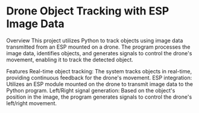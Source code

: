 # Drone Object Tracking with ESP Image Data
Overview
This project utilizes Python to track objects using image data transmitted from an ESP mounted on a drone. The program processes the image data, identifies objects, and generates signals to control the drone's movement, enabling it to track the detected object.

Features
Real-time object tracking: The system tracks objects in real-time, providing continuous feedback for the drone's movement.
ESP integration: Utilizes an ESP module mounted on the drone to transmit image data to the Python program.
Left/Right signal generation: Based on the object's position in the image, the program generates signals to control the drone's left/right movement.
